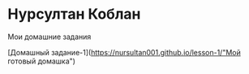 # Нурсултан Коблан
Мои домашние задания 

[Домашный задание-1](https://nursultan001.github.io/lesson-1/"Мой готовый домашка")
